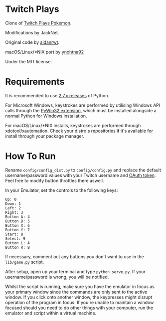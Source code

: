 Twitch Plays
============

Clone of [Twitch Plays Pokemon](http://twitch.tv/twitch_plays_pokemon).

Modifications by JackNet.

Original code by [aidanrwt](https://github.com/aidanrwt/twitch-plays).

macOS/Linux/*NIX port by [ynohtna92](https://github.com/ynohtna92/twitch-plays)

Under the MIT license.

Requirements
============

It is recommended to use [2.7.x releases](http://www.python.org/download/releases/2.7/) of Python.

For Microsoft Windows, keystrokes are performed by utilising Windows API calls through the [PyWin32 extension](http://sourceforge.net/projects/pywin32/), which must be installed alongside a normal Python for Windows installation.

For macOS/Linux/*NIX installs, keystrokes are performed through xdotool/xautomation. Check your distro's repositories if it's available for install through your package manager.

How To Run
============

Rename `config/config_dist.py` to `config/config.py` and replace the default username/password values with your Twitch username and [OAuth token](http://www.twitchapps.com/tmi/). Feel free to modify button throttles there aswell.

In your Emulator, set the controls to the following keys:

```
Up: 0
Down: 1
Left: 2
Right: 3
Button A: 4
Button B: 5
Button X: 6
Button Y: 7
Start: 8
Select: 9
Button L: A
Button R: B
```

If necessary, comment out any buttons you don't want to use in the `lib/game.py` script.

After setup, open up your terminal and type `python serve.py`. If your username/password is wrong, you will be notified.

Whilst the script is running, make sure you have the emulator in focus as your primary window since the commands are only sent to the active window. If you click onto another window, the keypresses might disrupt operation of the program in focus. If you're unable to maintain a window focused should you need to do other things with your computer, run the emulator and script within a virtual machine.
